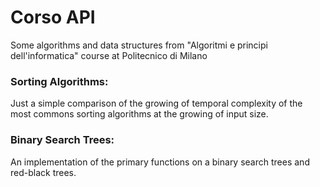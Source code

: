 # Corso API

Some algorithms and data structures from "Algoritmi e principi dell'informatica" course at Politecnico di Milano

### Sorting Algorithms:

Just a simple comparison of the growing of temporal complexity of the most commons sorting algorithms at the growing of input size.

### Binary Search Trees:

An implementation of the primary functions on a binary search trees and red-black trees.